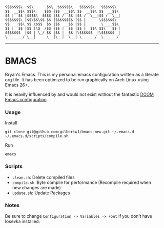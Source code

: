 ```
$$$$$$$\  $$\      $$\  $$$$$$\   $$$$$$\   $$$$$$\  
$$  __$$\ $$$\    $$$ |$$  __$$\ $$  __$$\ $$  __$$\ 
$$ |  $$ |$$$$\  $$$$ |$$ /  $$ |$$ /  \__|$$ /  \__|
$$$$$$$\ |$$\$$\$$ $$ |$$$$$$$$ |$$ |      \$$$$$$\  
$$  __$$\ $$ \$$$  $$ |$$  __$$ |$$ |       \____$$\ 
$$ |  $$ |$$ |\$  /$$ |$$ |  $$ |$$ |  $$\ $$\   $$ |
$$$$$$$  |$$ | \_/ $$ |$$ |  $$ |\$$$$$$  |\$$$$$$  |
\_______/ \__|     \__|\__|  \__| \______/  \______/ 
```

- - -

BMACS
=====

Bryan's Emacs. This is my personal emacs configuration written as a literate org file. It has been
optimized to be run graphically on Arch Linux using Emacs 26+.

It is heavily influenced by and would not exist without the fantastic
[DOOM Emacs configuration](https://github.com/hlissner/doom-emacs). 


### Usage

Install

    git clone git@github.com:gilbertw1/bmacs-new.git ~/.emacs.d
    ~/.emacs.d/scripts/compile.sh

Run

    emacs

### Scripts

* `clean.sh`: Delete compiled files
* `compile.sh`: Byte compile for performance (Recompile required when new changes are made)
* `update.sh`: Update Packages

### Notes

Be sure to change `Configuration -> Variables -> Font` if you don't have Iosevka installed.
